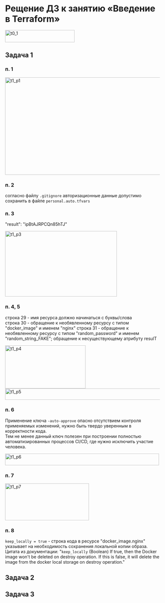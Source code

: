 # Рещение ДЗ к занятию «Введение в Terraform»

<img width="226" height="40" alt="t0_1" src="https://github.com/user-attachments/assets/f8337ed2-be90-4812-b006-9ffde476fd89" />

## Задача 1

### п. 1
<img width="648" height="317" alt="t1_p1" src="https://github.com/user-attachments/assets/93f5b4b1-afc1-47f0-a82e-1386436d1167" />

### п. 2
согласно файлу `.gitignore` авторизационные данные допустимо сохранить в файле `personal.auto.tfvars`

### п. 3
"result": "ipBtAJRPCQn85hTJ"

<img width="364" height="213" alt="t1_p3" src="https://github.com/user-attachments/assets/8c0dbf70-b6cf-4f0c-bf4d-6eec2e44dcf6" />

### п. 4, 5
строка 29 - имя ресурса должно начинаться с буквы/слова  
строка 30 - обращение к необявленному ресурсу с типом "docker_image" и именем "nginx"
строка 31 - обращение к необявленному ресурсу с типом "random_password" и именем "random_string_FAKE"; обращение к несуществующему атрибуту resulT

<img width="262" height="140" alt="t1_p4" src="https://github.com/user-attachments/assets/ad3fb7e4-b831-47a9-a944-f4e515bdcab4" />

<img width="547" height="37" alt="t1_p5" src="https://github.com/user-attachments/assets/330e5826-4e28-42bd-8e6a-e44d98b5ac6c" />

### п. 6

Применение ключа `-auto-approve` опасно отсутствием контроля применяемых изменений, нужно быть твердо уверенным в корректности кода.  
Тем не менее данный ключ полезен при построении полностью автоматизированных процессов CI/CD, где нужно исключить участие человека.

<img width="501" height="38" alt="t1_p6" src="https://github.com/user-attachments/assets/a23e5176-18a6-4322-b7c9-6db6c8b5dfe0" />

### п. 7

<img width="273" height="120" alt="t1_p7" src="https://github.com/user-attachments/assets/1d13d155-be4f-441f-97ef-f8ed98c8dd67" />

### п. 8

`keep_locally = true` - строка кода в ресурсе "docker_image.nginx" указывает на необходимость сохранения локальной копии образа.  
Цитата из документации: "`keep_locally` (Boolean) If true, then the Docker image won't be deleted on destroy operation. If this is false, it will delete the image from the docker local storage on destroy operation."

## Задача 2


## Задача 3

